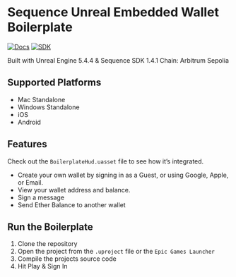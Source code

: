 # Sequence Unreal Embedded Wallet Boilerplate

[![Docs](https://img.shields.io/badge/Documentation-7334f8)](https://docs.sequence.xyz/sdk/unreal/introduction)
[![SDK](https://img.shields.io/badge/Unreal%20SDK-7334f8)](https://github.com/0xsequence/sequence-unreal)

Built with Unreal Engine 5.4.4 & Sequence SDK 1.4.1
Chain: Arbitrum Sepolia

## Supported Platforms

- Mac Standalone
- Windows Standalone
- iOS
- Android

## Features

Check out the `BoilerplateHud.uasset` file to see how it’s integrated.

- Create your own wallet by signing in as a Guest, or using Google, Apple, or Email.
- View your wallet address and balance.
- Sign a message
- Send Ether Balance to another wallet

## Run the Boilerplate

1. Clone the repository
2. Open the project from the `.uproject` file or the `Epic Games Launcher`
3. Compile the projects source code 
4. Hit Play & Sign In
